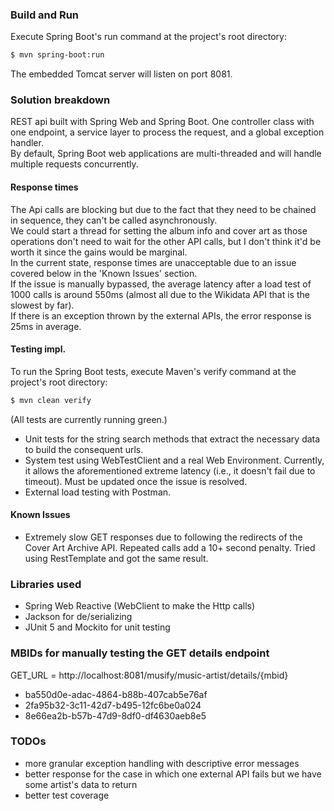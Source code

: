 ### Build and Run
Execute Spring Boot's run command at the project's root directory:
``` Bash
$ mvn spring-boot:run
```
The embedded Tomcat server will listen on port 8081.
### Solution breakdown
REST api built with Spring Web and Spring Boot. One controller class with one endpoint, a service layer to process the request, and a global exception handler.  
By default, Spring Boot web applications are multi-threaded and will handle multiple requests concurrently.
#### Response times
The Api calls are blocking but due to the fact that they need to be chained in sequence, they can't be called asynchronously.  
We could start a thread for setting the album info and cover art as those operations don't need to wait for the other API calls, but I don't think it'd be worth it since the gains would be marginal.  
In the current state, response times are unacceptable due to an issue covered below in the 'Known Issues' section.  
If the issue is manually bypassed, the average latency after a load test of 1000 calls is around 550ms (almost all due to the Wikidata API that is the slowest by far).  
If there is an exception thrown by the external APIs, the error response is 25ms in average.
#### Testing impl.
To run the Spring Boot tests, execute Maven's verify command at the project's root directory:
``` Bash
$ mvn clean verify
```
(All tests are currently running green.)
* Unit tests for the string search methods that extract the necessary data to build the consequent urls.
* System test using WebTestClient and a real Web Environment. Currently, it allows the aforementioned extreme latency (i.e., it doesn't fail due to timeout). Must be updated once the issue is resolved.
* External load testing with Postman.
#### Known Issues
* Extremely slow GET responses due to following the redirects of the Cover Art Archive API. Repeated calls add a 10+ second penalty. Tried using RestTemplate and got the same result.
### Libraries used
* Spring Web Reactive (WebClient to make the Http calls)
* Jackson for de/serializing
* JUnit 5 and Mockito for unit testing
### MBIDs for manually testing the GET details endpoint
GET_URL = http://localhost:8081/musify/music-artist/details/{mbid}
* ba550d0e-adac-4864-b88b-407cab5e76af
* 2fa95b32-3c11-42d7-b495-12fc6be0a024
* 8e66ea2b-b57b-47d9-8df0-df4630aeb8e5
### TODOs
* more granular exception handling with descriptive error messages
* better response for the case in which one external API fails but we have some artist's data to return
* better test coverage
